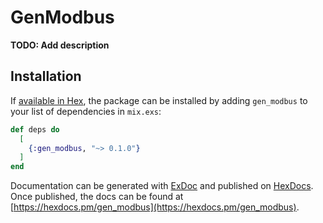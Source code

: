 # GenModbus

**TODO: Add description**

## Installation

If [available in Hex](https://hex.pm/docs/publish), the package can be installed
by adding `gen_modbus` to your list of dependencies in `mix.exs`:

```elixir
def deps do
  [
    {:gen_modbus, "~> 0.1.0"}
  ]
end
```

Documentation can be generated with [ExDoc](https://github.com/elixir-lang/ex_doc)
and published on [HexDocs](https://hexdocs.pm). Once published, the docs can
be found at [https://hexdocs.pm/gen_modbus](https://hexdocs.pm/gen_modbus).


